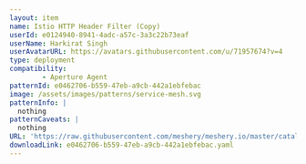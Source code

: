 ```yaml
---
layout: item
name: Istio HTTP Header Filter (Copy)
userId: e0124940-8941-4adc-a57c-3a3c22b73eaf
userName: Harkirat Singh
userAvatarURL: https://avatars.githubusercontent.com/u/71957674?v=4
type: deployment
compatibility: 
        - Aperture Agent
patternId: e0462706-b559-47eb-a9cb-442a1ebfebac
image: /assets/images/patterns/service-mesh.svg
patternInfo: |
  nothing
patternCaveats: |
  nothing
URL: 'https://raw.githubusercontent.com/meshery/meshery.io/master/catalog/e0462706-b559-47eb-a9cb-442a1ebfebac.yaml'
downloadLink: e0462706-b559-47eb-a9cb-442a1ebfebac.yaml
---
```

